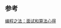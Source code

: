 ## 参考

[编程之法：面试和算法心得](https://wizardforcel.gitbooks.io/the-art-of-programming-by-july/content/index.html)